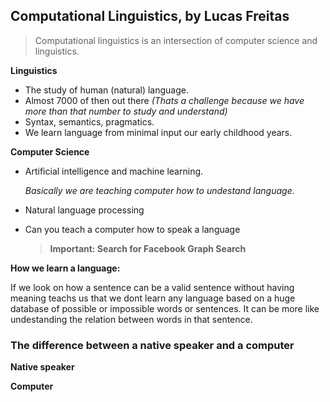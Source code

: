 ## Computational Linguistics, by Lucas Freitas
 > Computational linguistics is an intersection of computer science and linguistics.
 
**Linguistics**

- The study of human (natural) language.
- Almost 7000 of then out there  *(Thats a challenge because we have more than that number to study and understand)*
- Syntax, semantics, pragmatics.
- We learn language from minimal input our early childhood years.
	
**Computer Science**

- Artificial intelligence and machine learning.

  *Basically we are teaching computer how to undestand language.*
- Natural language processing
- Can you teach a computer how to speak a language

  > **Important: Search for Facebook Graph Search** 


**How we learn a language:**

If we look on how a sentence can be a valid sentence without having meaning teachs us that we dont learn any language based on a huge database of possible or impossible words or sentences. It can be more like undestanding the relation between words in that sentence. 

### The difference between a native speaker and a computer

**Native speaker**

**Computer**
